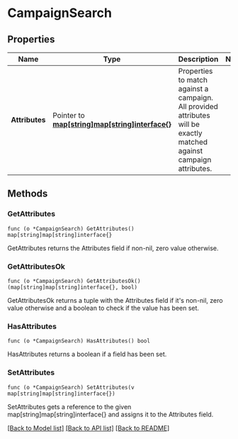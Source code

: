 # CampaignSearch

## Properties

Name | Type | Description | Notes
------------ | ------------- | ------------- | -------------
**Attributes** | Pointer to [**map[string]map[string]interface{}**](map[string]interface{}.md) | Properties to match against a campaign. All provided attributes will be exactly matched against campaign attributes. | 

## Methods

### GetAttributes

`func (o *CampaignSearch) GetAttributes() map[string]map[string]interface{}`

GetAttributes returns the Attributes field if non-nil, zero value otherwise.

### GetAttributesOk

`func (o *CampaignSearch) GetAttributesOk() (map[string]map[string]interface{}, bool)`

GetAttributesOk returns a tuple with the Attributes field if it's non-nil, zero value otherwise
and a boolean to check if the value has been set.

### HasAttributes

`func (o *CampaignSearch) HasAttributes() bool`

HasAttributes returns a boolean if a field has been set.

### SetAttributes

`func (o *CampaignSearch) SetAttributes(v map[string]map[string]interface{})`

SetAttributes gets a reference to the given map[string]map[string]interface{} and assigns it to the Attributes field.


[[Back to Model list]](../README.md#documentation-for-models) [[Back to API list]](../README.md#documentation-for-api-endpoints) [[Back to README]](../README.md)


